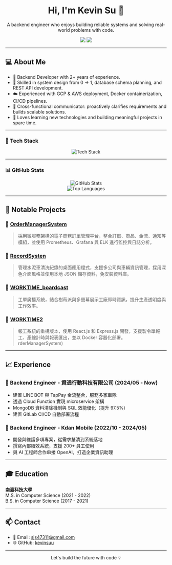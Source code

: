 <h1 align="center">Hi, I'm Kevin Su 👋</h1>

<p align="center">
  A backend engineer who enjoys building reliable systems and solving real-world problems with code.
</p>

<p align="center">
  <a href="https://github.com/kevinsuu"><img src="https://img.shields.io/github/followers/kevinsuu?label=GitHub&style=social"></a>
  <a href="mailto:sjs47311@gmail.com"><img src="https://img.shields.io/badge/email-sjs47311@gmail.com-blue?style=flat-square&logo=gmail"></a>
</p>

---

## 💻 About Me

- 🔧 Backend Developer with 2+ years of experience.
- 🧩 Skilled in system design from 0 → 1, database schema planning, and REST API development.
- ☁️ Experienced with GCP & AWS deployment, Docker containerization, CI/CD pipelines.
- 🤝 Cross-functional communicator: proactively clarifies requirements and builds scalable solutions.
- 🧠 Loves learning new technologies and building meaningful projects in spare time.

---

### 🧰 Tech Stack

<p align="center">
  <img src="https://skillicons.dev/icons?i=nodejs,express,python,flask,go,postgres,firebase,mongodb,redis,websocket,docker,react,github,git,aws,gcp&perline=8" alt="Tech Stack" />
</p>

---

### 📊 GitHub Stats

<p align="center">
  <img src="https://github-readme-stats.vercel.app/api?username=kevinsuu&show_icons=true&theme=tokyonight&count_private=true" alt="GitHub Stats"/>
  <br/>
  <img src="https://github-readme-stats.vercel.app/api/top-langs/?username=kevinsuu&layout=compact&theme=tokyonight" alt="Top Languages"/>
</p>


---
## 🚀 Notable Projects

### 🔸 [OrderManagerSystem](https://github.com/kevinsuu/OrderManagerSystem)
> 採用微服務架構的電子商務訂單管理平台，整合訂單、商品、金流、通知等模組，並使用 Prometheus、Grafana 與 ELK 進行監控與日誌分析。

### 🔸 [RecordSysten](https://github.com/kevinsuu/RecordSysten)
> 管理水泥車清洗紀錄的桌面應用程式，支援多公司與車輛資訊管理，採用深色介面風格並使用本地 JSON 儲存資料，免安裝資料庫。

### 🔸 [WORKTIME_boardcast](https://github.com/kevinsuu/WORKTIME_boardcast)
> 工單廣播系統，結合樹莓派與多螢幕展示工廠即時資訊，提升生產透明度與工作效率。

### 🔸 [WORKTIME2](https://github.com/kevinsuu/WORKTIME2)
> 報工系統的重構版本，使用 React.js 和 Express.js 開發，支援製令單報工、產線計時與報表匯出，並以 Docker 容器化部署。rderManagerSystem)

---

## 📈 Experience

### 🔹 Backend Engineer - 資通行動科技有限公司 (2024/05 - Now)
- 建置 LINE BOT 與 TapPay 金流整合，服務多家車隊
- 透過 Cloud Function 實現 microservice 架構
- MongoDB 資料清除機制與 SQL 效能優化（提升 97.5%）
- 建置 GitLab CI/CD 自動部署流程

### 🔹 Backend Engineer - Kdan Mobile (2022/10 - 2024/05)
- 開發與維護多項專案，從需求釐清到系統落地
- 撰寫內部績效系統，支援 200+ 員工使用
- 與 AI 工程師合作串接 OpenAI，打造企業資訊助理

---

## 🎓 Education

**南臺科技大學**  
M.S. in Computer Science (2021 - 2022)  
B.S. in Computer Science (2017 - 2021)

---

## 📫 Contact

- 📧 Email: sjs47311@gmail.com
- 🌐 GitHub: [kevinsuu](https://github.com/kevinsuu)

---

<p align="center">
  Let's build the future with code 💡
</p>

